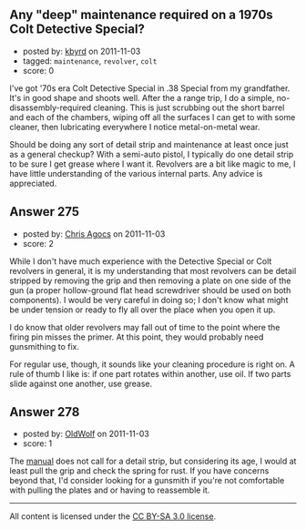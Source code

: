 ## Any "deep" maintenance required on a 1970s Colt Detective Special?

- posted by: [kbyrd](https://stackexchange.com/users/-1/37-kbyrd) on 2011-11-03
- tagged: `maintenance`, `revolver`, `colt`
- score: 0

I've got '70s era Colt Detective Special in .38 Special from my grandfather. It's in good shape and shoots well. After the a range trip, I do a simple, no-disassembly-required cleaning. This is just scrubbing out the short barrel and each of the chambers, wiping off all the surfaces I can get to with some cleaner, then lubricating everywhere I notice metal-on-metal wear. 

Should be doing any sort of detail strip and maintenance at least once just as a general checkup? With a semi-auto pistol, I typically do one detail strip to be sure I get grease where I want it. Revolvers are a bit like magic to me, I have little understanding of the various internal parts. Any advice is appreciated. 


## Answer 275

- posted by: [Chris Agocs](https://stackexchange.com/users/-1/12-chris-agocs) on 2011-11-03
- score: 2

While I don't have much experience with the Detective Special or Colt revolvers in general, it is my understanding that most revolvers can be detail stripped by removing the grip and then removing a plate on one side of the gun (a proper hollow-ground flat head screwdriver should be used on both components). I would be very careful in doing so; I don't know what might be under tension or ready to fly all over the place when you open it up.

I do know that older revolvers may fall out of time to the point where the firing pin misses the primer. At this point, they would probably need gunsmithing to fix. 

For regular use, though, it sounds like your cleaning procedure is right on. A rule of thumb I like is: if one part rotates within another, use oil. If two parts slide against one another, use grease.


## Answer 278

- posted by: [OldWolf](https://stackexchange.com/users/-1/111-oldwolf) on 2011-11-03
- score: 1

The [manual](http://www.coltsmfg.com/MediaDownloads.aspx) does not call for a detail strip, but considering its age, I would at least pull the grip and check the spring for rust. If you have concerns beyond that, I'd consider looking for a gunsmith if you're not comfortable with pulling the plates and or having to reassemble it.



---

All content is licensed under the [CC BY-SA 3.0 license](https://creativecommons.org/licenses/by-sa/3.0/).
